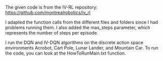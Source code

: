 The given code is from the IV-RL repository: https://github.com/montrealrobotics/iv_rl

I adapted the function calls from the different files and folders since I had problems running them. I also added the max_steps parameter, which represents the number of steps per episode.

I run the DQN and IV-DQN algorithms on the discrete action space environments Acrobot, Cart Pole, Lunar Lander, and Mountain Car. To run the code, you can look at the HowToRunMain.txt function.
